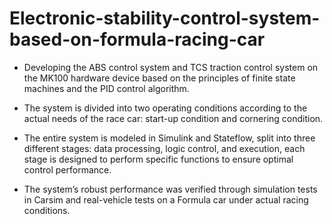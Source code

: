 # Electronic-stability-control-system-based-on-formula-racing-car

* Developing the ABS control system and TCS traction control system on the MK100 hardware device based on the principles of finite state machines and the PID control algorithm.

* The system is divided into two operating conditions according to the actual needs of the race car: start-up condition and cornering condition.

* The entire system is modeled in Simulink and Stateflow, split into three different stages: data processing, logic control, and execution, each stage is designed to perform specific functions to ensure optimal control performance.

* The system’s robust performance was verified through simulation tests in Carsim and real-vehicle tests on a Formula car under actual racing conditions.
